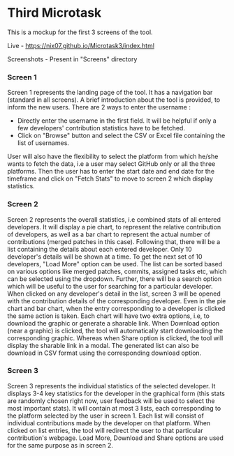 # Third Microtask
This is a mockup for the first 3 screens of the tool.

Live - https://nix07.github.io/Microtask3/index.html

Screenshots - Present in "Screens" directory

### Screen 1
Screen 1 represents the landing page of the tool. It has a navigation bar (standard in all screens). A brief introduction about the tool is provided, to inform the new users. 
There are 2 ways to enter the username :
* Directly enter the username in the first field. It will be helpful if only a few developers' contribution statistics have to be fetched.
* Click on "Browse" button and select the CSV or Excel file containing the list of usernames.

User will also have the flexibility to select the platform from which he/she wants to fetch the data, i.e a user may select GitHub only or all the three platforms.
Then the user has to enter the start date and end date for the timeframe and click on "Fetch Stats" to move to screen 2 which display statistics.

### Screen 2
Screen 2 represents the overall statistics, i.e combined stats of all entered developers. It will display a pie chart, to represent the relative contribution of developers, as well as a bar chart to represent the actual number of contributions (merged patches in this case). 
Following that, there will be a list containing the details about each entered developer. Only 10 developer's details will be shown at a time. To get the next set of 10 developers, "Load More" option can be used. The list can be sorted based on various options like merged patches, commits, assigned tasks etc, which can be selected using the dropdown. Further, there will be a search option which will be useful to the user for searching for a particular developer. 
When clicked on any developer's detail in the list, screen 3 will be opened with the contribution details of the corresponding developer. Even in the pie chart and bar chart, when the entry corresponding to a developer is clicked the same action is taken.
Each chart will have two extra options, i.e, to download the graphic or generate a sharable link. When Download option (near a graphic) is clicked, the tool will automatically start downloading the corresponding graphic. Whereas when Share option is clicked, the tool will display the sharable link in a modal. The generated list can also be download in CSV format using the corresponding download option. 

### Screen 3
Screen 3 represents the individual statistics of the selected developer. It displays 3-4 key statistics for the developer in the graphical form (this stats are randomly chosen right now, user feedback will be used to select the most important stats).
It will contain at most 3 lists, each corresponding to the platform selected by the user in screen 1. Each list will consist of individual contributions made by the developer on that platform. When clicked on list entries, the tool will redirect the user to that particular contribution's webpage. Load More, Download and Share options are used for the same purpose as in screen 2.
